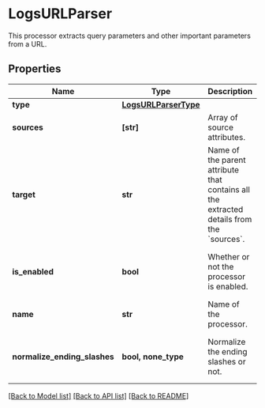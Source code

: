 # LogsURLParser

This processor extracts query parameters and other important parameters from a URL.
## Properties
Name | Type | Description | Notes
------------ | ------------- | ------------- | -------------
**type** | [**LogsURLParserType**](LogsURLParserType.md) |  | 
**sources** | **[str]** | Array of source attributes. | defaults to ["http.url"]
**target** | **str** | Name of the parent attribute that contains all the extracted details from the &#x60;sources&#x60;. | defaults to "http.url_details"
**is_enabled** | **bool** | Whether or not the processor is enabled. | [optional]  if omitted the server will use the default value of False
**name** | **str** | Name of the processor. | [optional] 
**normalize_ending_slashes** | **bool, none_type** | Normalize the ending slashes or not. | [optional]  if omitted the server will use the default value of False

[[Back to Model list]](README.md#documentation-for-models) [[Back to API list]](README.md#documentation-for-api-endpoints) [[Back to README]](README.md)


